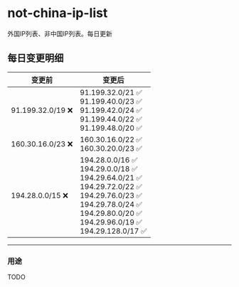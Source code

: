 # not-china-ip-list
外国IP列表、非中国IP列表。每日更新

每日变更明细
--------------------
|  变更前   | 变更后 |
|  ----  | ----  |
|  91.199.32.0/19 :x:  | 91.199.32.0/21 :white_check_mark: <br> 91.199.40.0/23 :white_check_mark: <br> 91.199.42.0/24 :white_check_mark: <br> 91.199.44.0/22 :white_check_mark: <br> 91.199.48.0/20 :white_check_mark: <br>  | 
|  160.30.16.0/23 :x:  | 160.30.16.0/22 :white_check_mark: <br> 160.30.20.0/23 :white_check_mark: <br>  | 
|  194.28.0.0/15 :x:  | 194.28.0.0/16 :white_check_mark: <br> 194.29.0.0/18 :white_check_mark: <br> 194.29.64.0/21 :white_check_mark: <br> 194.29.72.0/22 :white_check_mark: <br> 194.29.76.0/23 :white_check_mark: <br> 194.29.78.0/24 :white_check_mark: <br> 194.29.80.0/20 :white_check_mark: <br> 194.29.96.0/19 :white_check_mark: <br> 194.29.128.0/17 :white_check_mark: <br>  | 

--------------------
### 用途
TODO
